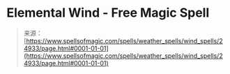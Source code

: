 <!--yml
category: 未分类
date: 2024-06-12 19:11:22
-->

# Elemental Wind - Free Magic Spell

> 来源：[https://www.spellsofmagic.com/spells/weather_spells/wind_spells/24933/page.html#0001-01-01](https://www.spellsofmagic.com/spells/weather_spells/wind_spells/24933/page.html#0001-01-01)
